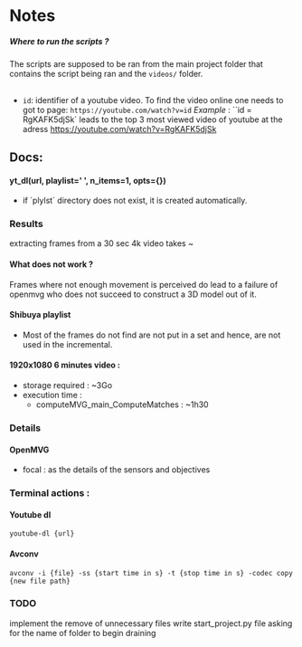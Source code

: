 # Notes
##### Where to run the scripts ? 
The scripts are supposed to be ran from the main project folder
that contains the script being ran and the `videos/` folder. 

##
- ``id``: identifier of a youtube video. 
To find the video online one needs to got to page: 
``https://youtube.com/watch?v=id``
_Example_ : ``id = RgKAFK5djSk` leads to the top 3 most viewed 
video of youtube at the adress https://youtube.com/watch?v=RgKAFK5djSk

## Docs: 

#### yt_dl(url, playlist=' ', n_items=1, opts={})
- if ´plylst´ directory does not exist, it is created automatically. 


### Results

extracting frames from a 30 sec 4k video takes ~ 

#### What does not work ?

Frames where not enough movement is perceived do lead to 
a failure of openmvg who does not succeed to construct a 
3D model out of it.  

#### Shibuya playlist 

- Most of the frames do not find are not put in a set and hence,
 are not used in the incremental. 
 

#### 1920x1080 6 minutes video : 

- storage required : ~3Go
- execution time :
    - computeMVG_main_ComputeMatches : ~1h30


### Details 

#### OpenMVG 

- focal : as the details of the sensors and objectives

### Terminal actions :

#### Youtube dl 

`youtube-dl {url}`

#### Avconv

`avconv -i {file} -ss {start time in s} -t {stop time in s} -codec copy {new file path}`

### TODO

implement the remove of unnecessary files 
write start_project.py file asking for the name of folder to begin draining 